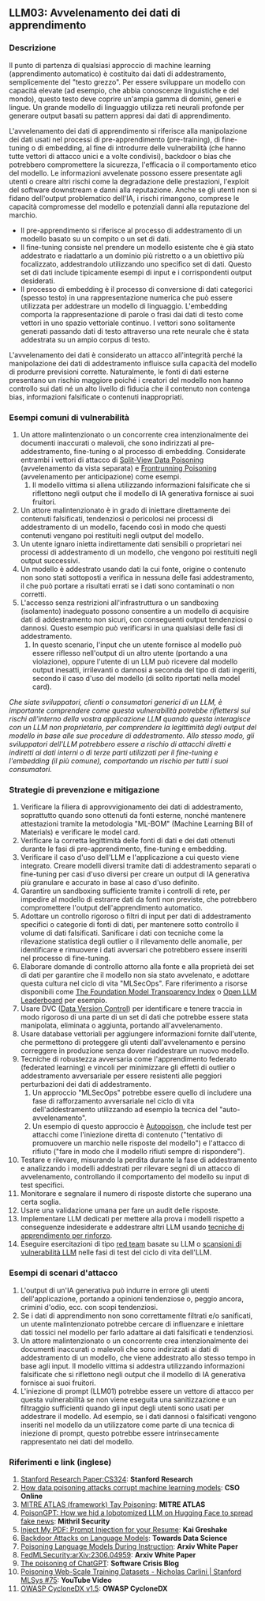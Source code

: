 ## LLM03: Avvelenamento dei dati di apprendimento

### Descrizione

Il punto di partenza di qualsiasi approccio di machine learning (apprendimento automatico) è costituito dai dati di addestramento, semplicemente del "testo grezzo". Per essere sviluppare un modello con capacità elevate (ad esempio, che abbia conoscenze linguistiche e del mondo), questo testo deve coprire un'ampia gamma di domini, generi e lingue. Un grande modello di linguaggio utilizza reti neurali profonde per generare output basati su pattern appresi dai dati di apprendimento.

L'avvelenamento dei dati di apprendimento si riferisce alla manipolazione dei dati usati nel processi di pre-apprendimento (pre-training), di fine-tuning o di embedding, al fine di introdurre delle vulnerabilità (che hanno tutte vettori di attacco unici e a volte condivisi), backdoor o bias che potrebbero compromettere la sicurezza, l'efficacia o il comportamento etico del modello. Le informazioni avvelenate possono essere presentate agli utenti o creare altri rischi come la degradazione delle prestazioni, l'exploit del software downstream e danni alla reputazione. Anche se gli utenti non si fidano dell'output problematico dell'IA, i rischi rimangono, comprese le capacità compromesse del modello e potenziali danni alla reputazione del marchio.

- Il pre-apprendimento si riferisce al processo di addestramento di un modello basato su un compito o un set di dati.
- Il fine-tuning consiste nel prendere un modello esistente che è già stato addestrato e riadattarlo a un dominio più ristretto o a un obiettivo più focalizzato, addestrandolo utilizzando uno specifico set di dati. Questo set di dati include tipicamente esempi di input e i corrispondenti output desiderati.
- Il processo di embedding è il processo di conversione di dati categorici (spesso testo) in una rappresentazione numerica che può essere utilizzata per addestrare un modello di linguaggio. L'embedding comporta la rappresentazione di parole o frasi dai dati di testo come vettori in uno spazio vettoriale continuo. I vettori sono solitamente generati passando dati di testo attraverso una rete neurale che è stata addestrata su un ampio corpus di testo.

L'avvelenamento dei dati è considerato un attacco all'integrità perché la manipolazione dei dati di addestramento influisce sulla capacità del modello di produrre previsioni corrette. Naturalmente, le fonti di dati esterne presentano un rischio maggiore poiché i creatori del modello non hanno controllo sui dati né un alto livello di fiducia che il contenuto non contenga bias, informazioni falsificate o contenuti inappropriati.

### Esempi comuni di vulnerabilità

1. Un attore malintenzionato o un concorrente crea intenzionalmente dei documenti inaccurati o malevoli, che sono indirizzati al pre-addestramento, fine-tuning o al processo di embedding. Considerate entrambi i vettori di attacco di [Split-View Data Poisoning](https://github.com/GangGreenTemperTatum/speaking/blob/main/dc604/hacker-summer-camp-23/Ads%20_%20Poisoning%20Web%20Training%20Datasets%20_%20Flow%20Diagram%20-%20Exploit%201%20Split-View%20Data%20Poisoning.jpeg) (avvelenamento da vista separata) e [Frontrunning Poisoning](https://github.com/GangGreenTemperTatum/speaking/blob/main/dc604/hacker-summer-camp-23/Ads%20_%20Poisoning%20Web%20Training%20Datasets%20_%20Flow%20Diagram%20-%20Exploit%202%20Frontrunning%20Data%20Poisoning.jpeg) (avvelenamento per anticipazione) come esempi.
   1. Il modello vittima si allena utilizzando informazioni falsificate che si riflettono negli output che il modello di IA generativa fornisce ai suoi fruitori.
2. Un attore malintenzionato è in grado di iniettare direttamente dei contenuti falsificati, tendenziosi o pericolosi nei processi di addestramento di un modello, facendo così in modo che questi contenuti vengano poi restituiti negli output del modello.
3. Un utente ignaro inietta indirettamente dati sensibili o proprietari nei processi di addestramento di un modello, che vengono poi restituiti negli output successivi.
4. Un modello è addestrato usando dati la cui fonte, origine o contenuto non sono stati sottoposti a verifica in nessuna delle fasi addestramento, il che può portare a risultati errati se i dati sono contaminati o non corretti.
5. L'accesso senza restrizioni all'infrastruttura o un sandboxing (isolamento) inadeguato possono consentire a un modello di acquisire dati di addestramento non sicuri, con conseguenti output tendenziosi o dannosi. Questo esempio può verificarsi in una qualsiasi delle fasi di addestramento.
   1. In questo scenario, l'input che un utente fornisce al modello può essere riflesso nell'output di un altro utente (portando a una violazione), oppure l'utente di un LLM può ricevere dal modello output inesatti, irrilevanti o dannosi a seconda del tipo di dati ingeriti, secondo il caso d'uso del modello (di solito riportati nella model card).

*Che siate sviluppatori, clienti o consumatori generici di un LLM, è importante comprendere come questa vulnerabilità potrebbe riflettersi sui rischi all'interno della vostra applicazione LLM quando questa interagisce con un LLM non proprietario, per comprendere la legittimità degli output del modello in base alle sue procedure di addestramento. Allo stesso modo, gli sviluppatori dell'LLM potrebbero essere a rischio di attacchi diretti e indiretti ai dati interni o di terze parti utilizzati per il fine-tuning e l'embedding (il più comune), comportando un rischio per tutti i suoi consumatori.*

### Strategie di prevenzione e mitigazione

1. Verificare la filiera di approvvigionamento dei dati di addestramento, soprattutto quando sono ottenuti da fonti esterne, nonché mantenere attestazioni tramite la metodologia "ML-BOM" (Machine Learning Bill of Materials) e verificare le model card.
2. Verificare la corretta legittimità delle fonti di dati e dei dati ottenuti durante le fasi di pre-apprendimento, fine-tuning e embedding.
3. Verificare il caso d'uso dell'LLM e l'applicazione a cui questo viene integrato. Creare modelli diversi tramite dati di addestramento separati o fine-tuning per casi d'uso diversi per creare un output di IA generativa più granulare e accurato in base al caso d'uso definito.
4. Garantire un sandboxing sufficiente tramite i controlli di rete, per impedire al modello di estrarre dati da fonti non previste, che potrebbero compromettere l'output dell'apprendimento automatico.
5. Adottare un controllo rigoroso o filtri di input per dati di addestramento specifici o categorie di fonti di dati, per mantenere sotto controllo il volume di dati falsificati. Sanificare i dati con tecniche come la rilevazione statistica degli outlier o il rilevamento delle anomalie, per identificare e rimuovere i dati avversari che potrebbero essere inseriti nel processo di fine-tuning.
6. Elaborare domande di controllo attorno alla fonte e alla proprietà dei set di dati per garantire che il modello non sia stato avvelenato, e adottare questa cultura nel ciclo di vita "MLSecOps". Fare riferimento a risorse disponibili come [The Foundation Model Transparency Index](https://crfm.stanford.edu/fmti/) o [Open LLM Leaderboard](https://huggingface.co/spaces/HuggingFaceH4/open_llm_leaderboard) per esempio.
7. Usare DVC ([Data Version Control](https://dvc.org/doc/user-guide/analytics)) per identificare e tenere traccia in modo rigoroso di una parte di un set di dati che potrebbe essere stata manipolata, eliminata o aggiunta, portando all'avvelenamento.
8. Usare database vettoriali per aggiungere informazioni fornite dall'utente, che permettono di proteggere gli utenti dall'avvelenamento e persino correggere in produzione senza dover riaddestrare un nuovo modello.
9. Tecniche di robustezza avversaria come l'apprendimento federato (federated learning) e vincoli per minimizzare gli effetti di outlier o addestramento avversariale per essere resistenti alle peggiori perturbazioni dei dati di addestramento.
   1. Un approccio "MLSecOps" potrebbe essere quello di includere una fase di rafforzamento avversariale nel ciclo di vita dell'addestramento utilizzando ad esempio la tecnica del "auto-avvelenamento".
   2. Un esempio di questo approccio è [Autopoison](https://github.com/azshue/AutoPoison), che include test per attacchi come l'iniezione diretta di contenuto ("tentativo di promuovere un marchio nelle risposte del modello") e l'attacco di rifiuto ("fare in modo che il modello rifiuti sempre di rispondere").
10. Testare e rilevare, misurando la perdita durante la fase di addestramento e analizzando i modelli addestrati per rilevare segni di un attacco di avvelenamento, controllando il comportamento del modello su input di test specifici.
   1. Monitorare e segnalare il numero di risposte distorte che superano una certa soglia.
   2. Usare una validazione umana per fare un audit delle risposte.
   3. Implementare LLM dedicati per mettere alla prova i modelli rispetto a conseguenze indesiderate e addestrare altri LLM usando [tecniche di apprendimento per rinforzo](https://wandb.ai/ayush-thakur/Intro-RLAIF/reports/An-Introduction-to-Training-LLMs-Using-Reinforcement-Learning-From-Human-Feedback-RLHF---VmlldzozMzYyNjcy).
   4. Eseguire esercitazioni di tipo [red team](https://www.anthropic.com/index/red-teaming-language-models-to-reduce-harms-methods-scaling-behaviors-and-lessons-learned) basate su LLM o [scansioni di vulnerabilità LLM](https://github.com/leondz/garak) nelle fasi di test del ciclo di vita dell'LLM.


### Esempi di scenari d'attacco

1. L'output di un'IA generativa può indurre in errore gli utenti dell'applicazione, portando a opinioni tendenziose o, peggio ancora, crimini d'odio, ecc. con scopi tendenziosi.
2. Se i dati di apprendimento non sono correttamente filtrati e/o sanificati, un utente malintenzionato potrebbe cercare di influenzare e iniettare dati tossici nel modello per farlo adattare ai dati falsificati e tendenziosi.
3. Un attore malintenzionato o un concorrente crea intenzionalmente dei documenti inaccurati o malevoli che sono indirizzati ai dati di addestramento di un modello, che viene addestrato allo stesso tempo in base agli input. Il modello vittima si addestra utilizzando informazioni falsificate che si riflettono negli output che il modello di IA generativa fornisce ai suoi fruitori.
4. L'iniezione di prompt (LLM01) potrebbe essere un vettore di attacco per questa vulnerabilità se non viene eseguita una sanitizzazione e un filtraggio sufficienti quando gli input degli utenti sono usati per addestrare il modello. Ad esempio, se i dati dannosi o falsificati vengono inseriti nel modello da un utilizzatore come parte di una tecnica di iniezione di prompt, questo potrebbe essere intrinsecamente rappresentato nei dati del modello.

### Riferimenti e link (inglese)

1. [Stanford Research Paper:CS324](https://stanford-cs324.github.io/winter2022/lectures/data/): **Stanford Research**
2. [How data poisoning attacks corrupt machine learning models](https://www.csoonline.com/article/3613932/how-data-poisoning-attacks-corrupt-machine-learning-models.html): **CSO Online**
3. [MITRE ATLAS (framework) Tay Poisoning](https://atlas.mitre.org/studies/AML.CS0009/): **MITRE ATLAS**
4. [PoisonGPT: How we hid a lobotomized LLM on Hugging Face to spread fake news](https://blog.mithrilsecurity.io/poisongpt-how-we-hid-a-lobotomized-llm-on-hugging-face-to-spread-fake-news/): **Mithril Security**
5. [Inject My PDF: Prompt Injection for your Resume](https://kai-greshake.de/posts/inject-my-pdf/): **Kai Greshake**
6. [Backdoor Attacks on Language Models](https://towardsdatascience.com/backdoor-attacks-on-language-models-can-we-trust-our-models-weights-73108f9dcb1f): **Towards Data Science**
7. [Poisoning Language Models During Instruction](https://arxiv.org/abs/2305.00944): **Arxiv White Paper**
8. [FedMLSecurity:arXiv:2306.04959](https://arxiv.org/abs/2306.04959): **Arxiv White Paper**
9. [The poisoning of ChatGPT](https://softwarecrisis.dev/letters/the-poisoning-of-chatgpt/): **Software Crisis Blog**
10. [Poisoning Web-Scale Training Datasets - Nicholas Carlini | Stanford MLSys #75](https://www.youtube.com/watch?v=h9jf1ikcGyk): **YouTube Video**
11. [OWASP CycloneDX v1.5](https://cyclonedx.org/capabilities/mlbom/): **OWASP CycloneDX**
